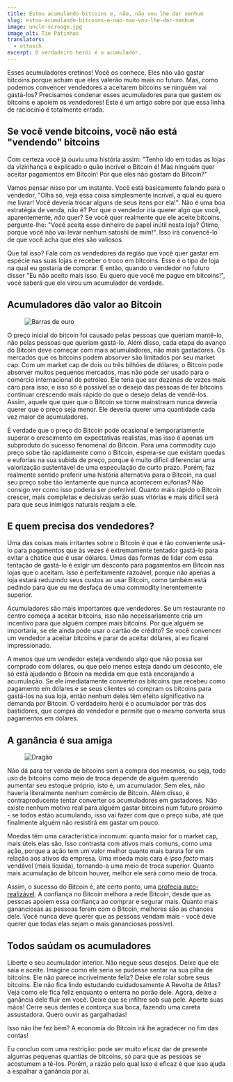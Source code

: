 ```yaml
---
title: Estou acumulando bitcoins e, não, não vou lhe dar nenhum
slug: estou-acumulando-bitcoins-e-nao-nao-vou-lhe-dar-nenhum
image: uncle-scrooge.jpg
image_alt: Tio Patinhas
translators:
  - ottosch
excerpt: O verdadeiro herói é o acumulador.
---
```


Esses acumuladores cretinos! Você os conhece. Eles não vão gastar bitcoins porque acham que eles valerão muito mais no futuro. Mas, como podemos convencer vendedores a aceitarem bitcoins se ninguém vai gastá-los? Precisamos condenar esses acumuladores para que gastem os bitcoins e apoiem os vendedores! Este é um artigo sobre por que essa linha de raciocínio é totalmente errada.

## Se você vende bitcoins, você não está "vendendo" bitcoins

Com certeza você já ouviu uma história assim: "Tenho ido em todas as lojas da vizinhança e explicado o quão incrível o Bitcoin é! Mas ninguém quer aceitar pagamentos em Bitcoin! Por que eles não gostam do Bitcoin?"

Vamos pensar nisso por um instante. Você está basicamente falando para o vendedor, "Olha só, veja essa coisa simplesmente incrível, a qual eu quero me livrar! Você deveria trocar alguns de seus itens por ela!". Não é uma boa estratégia de venda, não é? Por que o vendedor iria querer algo que você, aparentemente, _não_ quer? Se você quer realmente que ele aceite bitcoins, pergunte-lhe: "Você aceita esse dinheiro de papel inútil nesta loja? Ótimo, porque você não vai levar nenhum satoshi de mim!". Isso irá convencê-lo de que você acha que eles são valiosos.

Que tal isso? Fale com os vendedores da região que você quer gastar em espécie nas suas lojas e receber o troco em bitcoins. Esse é o tipo de loja na qual eu gostaria de comprar. E então, quando o vendedor no futuro disser "Eu não aceito mais isso. Eu quero que você me pague em bitcoins!", você saberá que ele virou um acumulador de verdade.

## Acumuladores dão valor ao Bitcoin

<figure>
  <img src="/static/img/mempool/im-hoarding-bitcoins-and-no-you-cant-have-any/gold-bars.jpg" alt="Barras de ouro" />
</figure>

O preço inicial do bitcoin foi causado pelas pessoas que queriam mantê-lo, não pelas pessoas que queriam gastá-lo. Além disso, cada etapa do avanço do Bitcoin deve começar com mais acumuladores, não mais gastadores. Os mercados que os bitcoins podem absorver são limitados por seu market cap. Com um market cap de dois ou três bilhões de dólares, o Bitcoin pode absorver muitos pequenos mercados, mas não pode ser usado para o comércio internacional de petróleo. Ele teria que ser dezenas de vezes mais caro para isso, e isso só é possível se o desejo das pessoas de ter bitcoins continuar crescendo mais rápido do que o desejo delas de vendê-los. Assim, aquele que quer que o Bitcoin se torne mainstream nunca deveria querer que o preço seja menor. Ele deveria querer uma quantidade cada vez maior de acumuladores.

É verdade que o preço do Bitcoin pode ocasional e temporariamente superar o crescimento em expectativas realistas, mas isso é apenas um subproduto do sucesso fenomenal do Bitcoin. Para uma commodity cujo preço sobe tão rapidamente como o Bitcoin, espera-se que existam quedas e euforias na sua subida de preço, porque é muito difícil diferenciar uma valorização sustentável de uma especulação de curto prazo. Porém, faz realmente sentido preferir uma história alternativa para o Bitcoin, na qual seu preço sobe tão lentamente que nunca acontecem euforias? Não consigo ver como isso poderia ser preferível. Quanto mais rápido o Bitcoin crescer, mais completas e decisivas serão suas vitórias e mais difícil será para que seus inimigos naturais reajam a ele.

## E quem precisa dos vendedores?

Uma das coisas mais irritantes sobre o Bitcoin é que é tão conveniente usá-lo para pagamentos que às vezes é extremamente tentador gastá-lo para evitar a chatice que é usar dólares. Umas das formas de lidar com essa tentação de gastá-lo é exigir um desconto para pagamentos em Bitcoin nas lojas que o aceitam. Isso é perfeitamente razoável, porque não apenas a loja estará reduzindo seus custos ao usar Bitcoin, como também está pedindo para que eu me desfaça de uma commodity inerentemente superior.

Acumuladores são mais importantes que vendedores. Se um restaurante no centro começa a aceitar bitcoins, isso não necessariamente cria um incentivo para que alguém compre mais bitcoins. Por que alguém se importaria, se ele ainda pode usar o cartão de crédito? Se você convencer um vendedor a aceitar bitcoins e parar de aceitar dólares, aí eu ficarei impressionado.

A menos que um vendedor esteja vendendo algo que não possa ser comprado com dólares, ou que pelo menos esteja dando um desconto, ele só está ajudando o Bitcoin na medida em que está encorajando a acumulação. Se ele imediatamente converter os bitcoins que recebeu como pagamento em dólares e se seus clientes só compram os bitcoins para gastá-los na sua loja, então nenhum deles têm efeito significativo na demanda por Bitcoin. O verdadeiro herói é o acumulador por trás dos bastidores, que compra do vendedor e permite que o mesmo converta seus pagamentos em dólares.

## A ganância é sua amiga

<figure>
  <img src="/static/img/mempool/im-hoarding-bitcoins-and-no-you-cant-have-any/dragon.jpg" alt="Dragão" />
</figure>

Não dá para ter venda de bitcoins sem a compra dos mesmos, ou seja, todo uso de bitcoins como meio de troca depende de alguém querendo aumentar seu estoque próprio, isto é, um acumulador. Sem eles, não haveria literalmente nenhum comércio de Bitcoin. Além disso, é contraproducente tentar converter os acumuladores em gastadores. Não existe nenhum motivo real para alguém gastar bitcoins num futuro próximo - se todos estão acumulando, isso vai fazer com que o preço suba, até que finalmente alguém não resistirá em gastar um pouco.

Moedas têm uma característica incomum: quanto maior for o market cap, mais úteis elas são. Isso contrasta com ativos mais comuns, como uma ação, porque a ação tem um valor melhor quanto mais barata for em relação aos ativos da empresa. Uma moeda mais cara é _ipso facto_ mais vendável (mais líquida), tornando-a uma meio de troca superior. Quanto mais acumulação de bitcoin houver, melhor ele será como meio de troca.

Assim, o sucesso do Bitcoin é, até certo ponto, uma [profecia auto-realizável](http://konradsgraf.com/blog1/2013/11/7/hyper-monetization-reloaded-another-round-of-bubble-talk.html). A confiança no Bitcoin melhora a rede Bitcoin, desde que as pessoas apoiem essa confiança ao comprar e segurar mais. Quanto mais gananciosas as pessoas forem com o Bitcoin, melhores são as chances dele. Você nunca deve querer que as pessoas vendam mais - você deve querer que todas elas sejam o mais gananciosas possível.

## Todos saúdam os acumuladores

Liberte o seu acumulador interior. Não negue seus desejos. Deixe que ele saia e aceite. Imagine como ele seria se pudesse sentar na sua pilha de bitcoins. Ele não parece incrivelmente feliz? Deixe ele rolar sobre seus bitcoins. Ele não fica lindo estudando cuidadosamente A Revolta de Atlas? Veja como ele fica feliz enquanto o enterra no porão dele. Agora, deixe a ganância dele fluir em você. Deixe que se infiltre sob sua pele. Aperte suas mãos! Cerre seus dentes e contorça sua boca, fazendo uma careta assustadora. Quero ouvir as gargalhadas!

Isso não lhe fez bem? A economia do Bitcoin irá lhe agradecer no fim das contas!

Eu concluo com uma restrição: pode ser muito eficaz dar de presente algumas pequenas quantias de bitcoins, só para que as pessoas se acostumem a tê-los. Porém, a razão pelo qual isso é eficaz é que isso ajuda a espalhar a ganância por aí.
